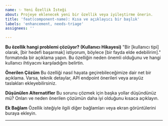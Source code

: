 ```yaml
---
name: ✨ Yeni Özellik İsteği
about: Projeye eklenecek yeni bir özellik veya iyileştirme önerin.
title: 'feat(component-name): Kısa ve açıklayıcı bir başlık'
labels: 'enhancement, needs-triage'
assignees: ''

---
```


**Bu özellik hangi problemi çözüyor? (Kullanıcı Hikayesi)**
"Bir [kullanıcı tipi] olarak, [bir hedefi başarmak] istiyorum, böylece [bir fayda elde edebilirim]." formatında bir açıklama yapın. Bu özelliğin neden önemli olduğunu ve hangi kullanıcı ihtiyacını karşıladığını belirtin.

**Önerilen Çözüm**
Bu özelliği nasıl hayata geçirebileceğimize dair net bir açıklama. Varsa, teknik detaylar, API endpoint önerileri veya arayüz taslakları ekleyebilirsiniz.

**Düşünülen Alternatifler**
Bu sorunu çözmek için başka yollar düşündünüz mü? Onları ve neden önerilen çözümün daha iyi olduğunu kısaca açıklayın.

**Ek Bağlam**
Özellik isteğiyle ilgili diğer bağlamları veya ekran görüntülerini buraya ekleyin.

---
